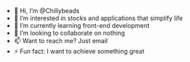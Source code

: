 - 👋 Hi, I’m @Chillybeads
- 👀 I’m interested in stocks and applications that simplify life
- 🌱 I’m currently learning front-end development 
- 💞️ I’m looking to collaborate on nothing 
- 📫 Want to reach me? Just email
- ⚡ Fun fact: I want to achieve something great

<!---
Chillybeads/Chillybeads is a ✨ special ✨ repository because its `README.md` (this file) appears on your GitHub profile.
You can click the Preview link to take a look at your changes.
--->
